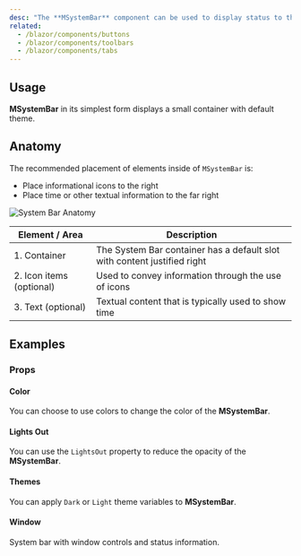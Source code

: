 ```yaml
---
desc: "The **MSystemBar** component can be used to display status to the user. It looks like an Android system bar and can contain icons, spaces, and some text."
related:
  - /blazor/components/buttons
  - /blazor/components/toolbars
  - /blazor/components/tabs
---
```


## Usage

**MSystemBar** in its simplest form displays a small container with default theme.

<system-bars-usage></system-bars-usage>

## Anatomy

The recommended placement of elements inside of `MSystemBar` is:

* Place informational icons to the right
* Place time or other textual information to the far right

![System Bar Anatomy](https://cdn.masastack.com/stack/doc/masablazor/anatomy/system-bar-anatomy.png)

| Element / Area | Description |
| - | - |
| 1. Container | The System Bar container has a default slot with content justified right |
| 2. Icon items (optional) | Used to convey information through the use of icons |
| 3. Text (optional) | Textual content that is typically used to show time |

## Examples

### Props

#### Color

You can choose to use colors to change the color of the **MSystemBar**.

<masa-example file="Examples.components.system_bars.Color"></masa-example>

#### Lights Out

You can use the `LightsOut` property to reduce the opacity of the **MSystemBar**.

<masa-example file="Examples.components.system_bars.LightOut"></masa-example>

#### Themes

You can apply `Dark` or `Light` theme variables to **MSystemBar**.

<masa-example file="Examples.components.system_bars.Theme"></masa-example>

#### Window

System bar with window controls and status information.

<masa-example file="Examples.components.system_bars.Window"></masa-example>